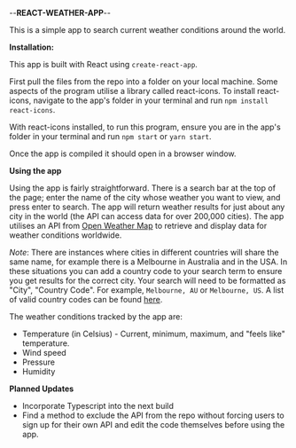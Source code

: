 --**REACT-WEATHER-APP**--

This is a simple app to search current weather conditions around the world.

**Installation:**

This app is built with React using `create-react-app`.

First pull the files from the repo into a folder on your local machine. Some aspects of the program utilise a library called react-icons. To install react-icons, navigate to the app's folder in your terminal and run `npm install react-icons`.

With react-icons installed, to run this program, ensure you are in the app's folder in your terminal and run `npm start` or `yarn start`.

Once the app is compiled it should open in a browser window.

**Using the app**

Using the app is fairly straightforward. There is a search bar at the top of the page; enter the name of the city whose weather you want to view, and press enter to search. The app will return weather results for just about any city in the world (the API can access data for over 200,000 cities). The app utilises an API from [Open Weather Map](https://openweathermap.org/) to retrieve and display data for weather conditions worldwide.

_Note_: There are instances where cities in different countries will share the same name, for example there is a Melbourne in Australia and in the USA. In these situations you can add a country code to your search term to ensure you get results for the correct city. Your search will need to be formatted as "City", "Country Code". For example, `Melbourne, AU` or `Melbourne, US`. A list of valid country codes can be found [here](https://www.iso.org/obp/ui/#search/code).

The weather conditions tracked by the app are:

- Temperature (in Celsius) - Current, minimum, maximum, and "feels like" temperature.
- Wind speed
- Pressure
- Humidity

**Planned Updates**

- Incorporate Typescript into the next build
- Find a method to exclude the API from the repo without forcing users to sign up for their own API and edit the code themselves before using the app.
